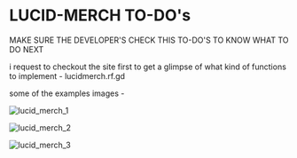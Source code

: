 # LUCID-MERCH TO-DO's

MAKE SURE THE DEVELOPER'S CHECK THIS TO-DO'S TO KNOW WHAT TO DO NEXT

i request to checkout the site first to get a glimpse of what kind of functions to implement - lucidmerch.rf.gd

some of the examples images -

![lucid_merch_1](https://github.com/AAYUSKARKI/GROUP_PROJECT/assets/78268197/e6d27eef-83a0-4d22-9870-297f4dbd5779)

![lucid_merch_2](https://github.com/AAYUSKARKI/GROUP_PROJECT/assets/78268197/9c059138-9d71-4754-9406-248fe09e3478)

![lucid_merch_3](https://github.com/AAYUSKARKI/GROUP_PROJECT/assets/78268197/14ab2e8a-6eb9-45b7-83d9-273c5a5cb44d)

